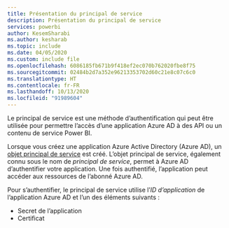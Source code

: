 ```yaml
---
title: Présentation du principal de service
description: Présentation du principal de service
services: powerbi
author: KesemSharabi
ms.author: kesharab
ms.topic: include
ms.date: 04/05/2020
ms.custom: include file
ms.openlocfilehash: 6086185fb671b9f418ef2ec070b762020fbe8f75
ms.sourcegitcommit: 02484b2d7a352e96213353702d60c21e8c07c6c0
ms.translationtype: HT
ms.contentlocale: fr-FR
ms.lasthandoff: 10/13/2020
ms.locfileid: "91989604"
---
```

Le principal de service est une méthode d’authentification qui peut être utilisée pour permettre l’accès d’une application Azure AD à des API ou un contenu de service Power BI.

Lorsque vous créez une application Azure Active Directory (Azure AD), un [objet principal de service](/azure/active-directory/develop/app-objects-and-service-principals#service-principal-object) est créé. L’objet principal de service, également connu sous le nom de *principal de service*, permet à Azure AD d’authentifier votre application. Une fois authentifié, l’application peut accéder aux ressources de l’abonné Azure AD.

Pour s’authentifier, le principal de service utilise l’*ID d’application* de l’application Azure AD et l’un des éléments suivants :

* Secret de l’application
* Certificat
